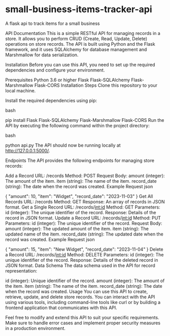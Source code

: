 # small-business-items-tracker-api
A flask api to track items for a small business

API Documentation
This is a simple RESTful API for managing records in a store. It allows you to perform CRUD (Create, Read, Update, Delete) operations on store records. The API is built using Python and the Flask framework, and it uses SQLAlchemy for database management and Marshmallow for data serialization.

Installation
Before you can use this API, you need to set up the required dependencies and configure your environment.

Prerequisites
Python 3.6 or higher
Flask
Flask-SQLAlchemy
Flask-Marshmallow
Flask-CORS
Installation Steps
Clone this repository to your local machine.

Install the required dependencies using pip:

bash

pip install Flask Flask-SQLAlchemy Flask-Marshmallow Flask-CORS
Run the API by executing the following command within the project directory:

bash

python api.py
The API should now be running locally at http://127.0.0.1:5000/.

Endpoints
The API provides the following endpoints for managing store records:

Add a Record
URL: /records
Method: POST
Request Body:
amount (integer): The amount of the item.
item (string): The name of the item.
record_date (string): The date when the record was created.
Example Request
json

{
  "amount": 10,
  "item": "Widget",
  "record_date": "2023-11-03"
}
Get All Records
URL: /records
Method: GET
Response:
An array of records in JSON format.
Get a Single Record
URL: /records/<int:id>
Method: GET
Parameters:
id (integer): The unique identifier of the record.
Response:
Details of the record in JSON format.
Update a Record
URL: /records/<int:id>
Method: PUT
Parameters:
id (integer): The unique identifier of the record.
Request Body:
amount (integer): The updated amount of the item.
item (string): The updated name of the item.
record_date (string): The updated date when the record was created.
Example Request
json

{
  "amount": 15,
  "item": "New Widget",
  "record_date": "2023-11-04"
}
Delete a Record
URL: /records/<int:id>
Method: DELETE
Parameters:
id (integer): The unique identifier of the record.
Response:
Details of the deleted record in JSON format.
Data Schema
The data schema used in the API for record representation:

id (integer): Unique identifier of the record.
amount (integer): The amount of the item.
item (string): The name of the item.
record_date (string): The date when the record was created.
Usage
You can use this API to create, retrieve, update, and delete store records. You can interact with the API using various tools, including command-line tools like curl or by building a frontend application that communicates with this API.

Feel free to modify and extend this API to suit your specific requirements. Make sure to handle error cases and implement proper security measures in a production environment.
